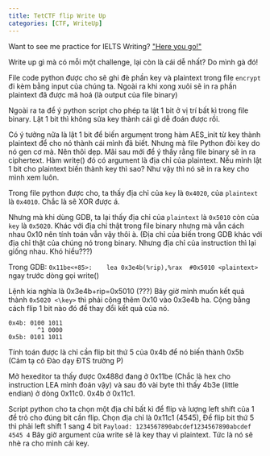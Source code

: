 ```yaml
---
title: TetCTF flip Write Up
categories: [CTF, WriteUp]
---
```


Want to see me practice for IELTS Writing? ["Here you go!"](https://letiendat198.github.io/posts/en/TetCTFWU) 

Write up gì mà có mỗi một challenge, lại còn là cái dễ nhất? Do mình gà đó!

File code python được cho sẽ ghi đè phần key và plaintext trong file `encrypt` đi kèm bằng input của chúng ta. Ngoài ra khi xong xuôi sẽ in ra phần plaintext đã được mã hoá (là output của file binary)

Ngoài ra ta để ý python script cho phép ta lật 1 bit ở vị trí bất kì trong file binary. Lật 1 bit thì không sửa key thành cái gì dễ đoán được rồi.

Có ý tưởng nữa là lật 1 bit để biến argument trong hàm AES_init từ key thành plaintext để cho nó thành cái mình đã biết. Nhưng mà file Python đòi key do nó gen cơ mà. Nên thôi dẹp.
Mãi sau mới để ý thấy rằng file binary sẽ in ra ciphertext. Hàm write() đó có argument là địa chỉ của plaintext. Nếu mình lật 1 bit cho plaintext biến thành key thì sao? Như vậy thì nó sẽ in ra key cho mình xem luôn.

Trong file python được cho, ta thấy địa chỉ của `key` là `0x4020`, của `plaintext` là `0x4010`. Chắc là sẽ XOR được á.

Nhưng mà khi dùng GDB, ta lại thấy địa chỉ của `plaintext` là `0x5010` còn của `key` là `0x5020`. Khác với địa chỉ thật trong file binary nhưng mà vẫn cách nhau 0x10 nên tính toán vẫn vậy thôi à. (Địa chỉ của biến trong GDB khác với địa chỉ thật của chúng nó trong binary. Nhưng địa chỉ của instruction thì lại giống nhau. Khó hiểu???)

Trong GDB: `0x11be<+85>:    lea 0x3e4b(%rip),%rax  #0x5010 <plaintext>` ngay trước dòng gọi write()

Lệnh kia nghĩa là 0x3e4b+rip=0x5010 (???)
Bây giờ mình muốn kết quả thành `0x5020 <\key>` thì phải cộng thêm 0x10 vào 0x3e4b ha. Cộng bằng cách flip 1 bit nào đó để thay đổi kết quả của nó.

```
0x4b: 0100 1011
        ^1 0000
0x5b: 0101 1011
```


Tính toán được là chỉ cần flip bit thứ 5 của 0x4b để nó biến thành 0x5b (Cảm tạ cô Đào dạy ĐTS trường P)

Mở hexeditor ta thấy được 0x488d đang ở 0x11be (Chắc là hex cho instruction LEA mình đoán vậy) và sau đó vài byte thì thấy 4b3e (little endian) ở dòng 0x11c0. 0x4b ở 0x11c1.

Script python cho ta chọn một địa chỉ bất kì để flip và lượng left shift của 1 để trỏ cho đúng bit cần flip.
Chọn địa chỉ là 0x11c1 (4545), Để flip bit thứ 5 thì phải left shift 1 sang 4 bit
`Payload: 1234567890abcdef1234567890abcdef 4545 4`
Bây giờ argument của write sẽ là key thay vì plaintext. Tức là nó sẽ nhè ra cho mình cái key.